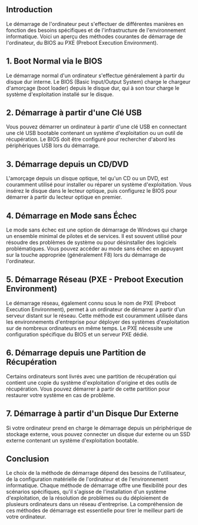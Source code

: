 ## Introduction
Le démarrage de l'ordinateur peut s'effectuer de différentes manières en fonction des besoins spécifiques et de l'infrastructure de l'environnement informatique. Voici un aperçu des méthodes courantes de démarrage de l'ordinateur, du BIOS au PXE (Preboot Execution Environment).

## 1. Boot Normal via le BIOS
Le démarrage normal d'un ordinateur s'effectue généralement à partir du disque dur interne. Le BIOS (Basic Input/Output System) charge le chargeur d'amorçage (boot loader) depuis le disque dur, qui à son tour charge le système d'exploitation installé sur le disque.

## 2. Démarrage à partir d'une Clé USB
Vous pouvez démarrer un ordinateur à partir d'une clé USB en connectant une clé USB bootable contenant un système d'exploitation ou un outil de récupération. Le BIOS doit être configuré pour rechercher d'abord les périphériques USB lors du démarrage.

## 3. Démarrage depuis un CD/DVD
L'amorçage depuis un disque optique, tel qu'un CD ou un DVD, est couramment utilisé pour installer ou réparer un système d'exploitation. Vous insérez le disque dans le lecteur optique, puis configurez le BIOS pour démarrer à partir du lecteur optique en premier.

## 4. Démarrage en Mode sans Échec
Le mode sans échec est une option de démarrage de Windows qui charge un ensemble minimal de pilotes et de services. Il est souvent utilisé pour résoudre des problèmes de système ou pour désinstaller des logiciels problématiques. Vous pouvez accéder au mode sans échec en appuyant sur la touche appropriée (généralement F8) lors du démarrage de l'ordinateur.

## 5. Démarrage Réseau (PXE - Preboot Execution Environment)
Le démarrage réseau, également connu sous le nom de PXE (Preboot Execution Environment), permet à un ordinateur de démarrer à partir d'un serveur distant sur le réseau. Cette méthode est couramment utilisée dans les environnements d'entreprise pour déployer des systèmes d'exploitation sur de nombreux ordinateurs en même temps. Le PXE nécessite une configuration spécifique du BIOS et un serveur PXE dédié.

## 6. Démarrage depuis une Partition de Récupération
Certains ordinateurs sont livrés avec une partition de récupération qui contient une copie du système d'exploitation d'origine et des outils de récupération. Vous pouvez démarrer à partir de cette partition pour restaurer votre système en cas de problème.

## 7. Démarrage à partir d'un Disque Dur Externe
Si votre ordinateur prend en charge le démarrage depuis un périphérique de stockage externe, vous pouvez connecter un disque dur externe ou un SSD externe contenant un système d'exploitation bootable.

## Conclusion
Le choix de la méthode de démarrage dépend des besoins de l'utilisateur, de la configuration matérielle de l'ordinateur et de l'environnement informatique. Chaque méthode de démarrage offre une flexibilité pour des scénarios spécifiques, qu'il s'agisse de l'installation d'un système d'exploitation, de la résolution de problèmes ou du déploiement de plusieurs ordinateurs dans un réseau d'entreprise. La compréhension de ces méthodes de démarrage est essentielle pour tirer le meilleur parti de votre ordinateur.